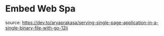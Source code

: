 # Embed Web Spa

source: https://dev.to/aryaprakasa/serving-single-page-application-in-a-single-binary-file-with-go-12ij
